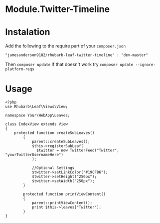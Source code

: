 # Module.Twitter-Timeline

# Instalation 

Add the following to the require part of your `composer.json`

```
"jamesanderson9182/rhubarb-leaf-twitter-timeline" : "dev-master"
```
Then `composer update`
If that doesn't work try `composer update --ignore-platform-reqs`
# Usage

```
<?php
use Rhubarb\Leaf\Views\View;

namespace Your\WebApp\Leaves;

class IndexView extends View
{
    protected function createSubLeaves()
        {
            parent::createSubLeaves();
            $this->registerSubLeaf(
              $twitter = new TwitterFeed("Twitter", "yourTwitterUsernameHere")
            );
            
            //Optional Settings
            $twitter->setLinkColor("#19CF86");
            $twitter->setHeight("250px");
            $twitter->setWidth("250px");
        }
        
        protected function printViewContent()
        {
            parent::printViewContent();
            print $this->leaves["Twitter"];
        }
}   
```